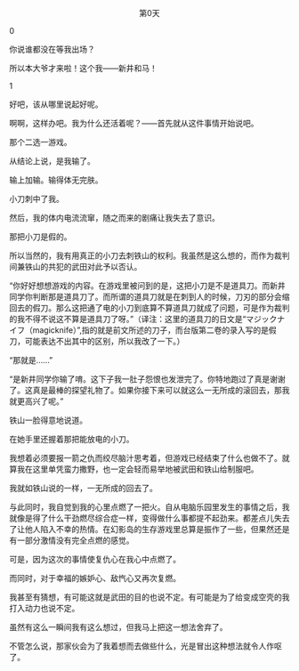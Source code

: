 <p align="center">第0天</p>

0

你说谁都没在等我出场？

所以本大爷才来啦！这个我——新井和马！

1

好吧，该从哪里说起好呢。

啊啊，这样办吧。我为什么还活着呢？——首先就从这件事情开始说吧。

那个二选一游戏。

从结论上说，是我输了。

输上加输。输得体无完肤。

小刀刺中了我。

然后，我的体内电流流窜，随之而来的剧痛让我失去了意识。

那把小刀是假的。

所以当然的，我有用真正的小刀去刺铁山的权利。我虽然是这么想的，而作为裁判间兼铁山的共犯的武田对此予以否认。

“你好好想想游戏的内容。在游戏里被问到的是，这把小刀是不是道具刀。而新井同学你判断那是道具刀了。而所谓的道具刀就是在刺到人的时候，刀刃的部分会缩回去的假刀。那么这把通了电的小刀到底算不算道具刀就成了问题，可是作为裁判的我不得不说这不算是道具刀了呀。”（译注：这里的道具刀的日文是“マジックナイフ（magicknife）”,指的就是前文所述的刀子，而台版第二卷的录入写的是假刀，可能表达不出其中的区别，所以我改了一下。）

“那就是……”

“是新井同学你输了唷。这下子我一肚子怨恨也发泄完了。你特地跑过了真是谢谢了。这真是最棒的探望礼物了。如果你接下来可以就这么一无所成的滚回去，那我就更高兴了呢。”

铁山一脸得意地说道。

在她手里还握着那把能放电的小刀。

我想着必须要报一箭之仇而绞尽脑汁思考着，但游戏已经结束了什么也做不了。就算我在这里单凭蛮力撒野，也一定会轻而易举地被武田和铁山给制服吧。

我就如铁山说的一样，一无所成的回去了。

与此同时，我自觉到我的心里点燃了一把火。自从电脑乐园里发生的事情之后，我就像是得了什么干劲燃尽综合症一样，变得做什么事都提不起劲来。都差点儿失去了让他人陷入不幸的热情。在幻影岛的生存游戏里总算是振作了一些，但果然还是有一部分激情没有完全点燃的感觉。

可是，因为这次的事情使复仇心在我心中点燃了。

而同时，对于幸福的嫉妒心、敌忾心又再次复燃。

我甚至有猜想，有可能这就是武田的目的也说不定。有可能是为了给变成空壳的我打入动力也说不定。

虽然有这么一瞬间我有这么想过，但我马上把这一想法舍弃了。

不管怎么说，那家伙会为了我着想而去做些什么，光是冒出这种想法就令人作呕了。

